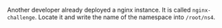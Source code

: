 Another developer already deployed a nginx instance. It is called `nginx-challenge`. Locate it and write the name of the namespace into `/root/ns4`.